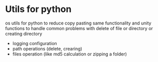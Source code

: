 Utils for python
====================

os utils for python to reduce copy pasting same functionality and unity functions to handle common problems with delete of file or directory or creating directory
- logging configuration
- path operations (delete, crearing)
- files operation (like md5 calculation or zipping a folder)